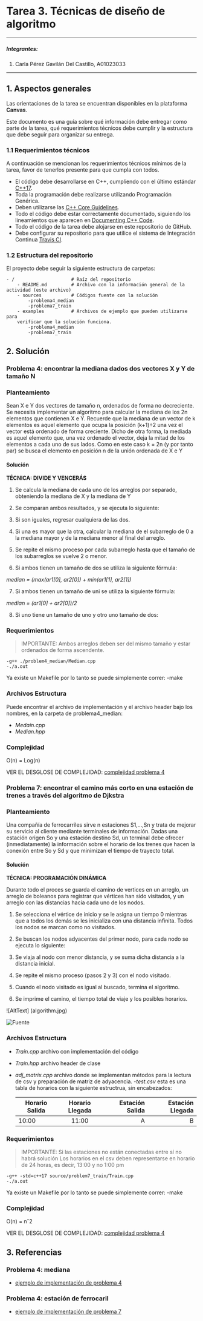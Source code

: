 # Tarea 3. Técnicas de diseño de algoritmo

---

##### Integrantes:
1. Carla Pérez Gavilán Del Castillo, A01023033

---
## 1. Aspectos generales

Las orientaciones de la tarea se encuentran disponibles en la plataforma **Canvas**.

Este documento es una guía sobre qué información debe entregar como parte de la tarea, qué requerimientos técnicos debe cumplir y la estructura que debe seguir para organizar su entrega.


### 1.1 Requerimientos técnicos

A continuación se mencionan los requerimientos técnicos mínimos de la tarea, favor de tenerlos presente para que cumpla con todos.

* El código debe desarrollarse en C++, cumpliendo con el último estándar [C++17](https://isocpp.org/std/the-standard).
* Toda la programación debe realizarse utilizando Programación Genérica.
* Deben utilizarse las [C++ Core Guidelines](https://github.com/isocpp/CppCoreGuidelines/blob/master/CppCoreGuidelines.md).
* Todo el código debe estar correctamente documentado, siguiendo los lineamientos que aparecen en [Documenting C++ Code](https://developer.lsst.io/cpp/api-docs.html).
* Todo el código de la tarea debe alojarse en este repositorio de GitHub.
* Debe configurar su repositorio para que utilice el sistema de Integración Continua [Travis CI](https://travis-ci.org/).

### 1.2 Estructura del repositorio

El proyecto debe seguir la siguiente estructura de carpetas:
```
- / 			        # Raíz del repositorio
    - README.md			# Archivo con la información general de la actividad (este archivo)
    - sources  			# Códigos fuente con la solución
        -problema4_median
        -problema7_train
    - examples			# Archivos de ejemplo que pueden utilizarse para 
    verificar que la solución funciona.
        -problema4_median
        -problema7_train
```

## 2. Solución

### Problema 4: encontrar la mediana dados dos vectores X y Y de tamaño N

### Planteamiento

Sean X e Y dos vectores de tamaño n, ordenados de forma no decreciente. Se necesita implementar un algoritmo para calcular la mediana de los 2n elementos que contienen X e Y. Recuerde que la mediana de un vector de k elementos es aquel elemento que ocupa la posición (k+1)÷2 una vez el vector está ordenado de forma creciente. Dicho de otra forma, la mediada es aquel elemento que, una vez ordenado el vector, deja la mitad de los elementos a cada uno de sus lados. Como en este caso k = 2n (y por tanto par) se busca el elemento en posición n de la unión ordenada de X e Y

#### Solución

**TÉCNICA: DIVIDE Y VENCERÁS**

1. Se calcula la mediana de cada uno de los arreglos por separado, obteniendo la mediana de X y la mediana de Y

2. Se comparan ambos resultados, y se ejecuta lo siguiente: 

3. Si son iguales, regresar cualquiera de las dos. 

4. Si una es mayor que la otra, calcular la mediana de el subarreglo de 0 a la mediana mayor y de la mediana menor al final del arreglo. 

5. Se repite el mismo proceso por cada subarreglo hasta que el tamaño de los subarreglos se vuelve 2 o menor. 

6. Si ambos tienen un tamaño de dos se utiliza la siguiente fórmula: 

*median = (max(ar1[0], ar2[0]) + min(ar1[1], ar2[1])*

7. Si ambos tienen un tamaño de uni se utiliza la siguiente fórmula: 

*median = (ar1[0] + ar2[0])/2*

8. Si uno tiene un tamaño de uno y otro uno tamaño de dos:

### Requerimientos

> IMPORTANTE: Ambos arreglos deben ser del mismo tamaño y estar ordenados de forma ascendente. 

	-g++ ./problem4_median/Median.cpp
	-./a.out

Ya existe un Makefile por lo tanto se puede simplemente correr:
    -make

### Archivos Estructura 

Puede encontrar el archivo de implementación y el archivo header bajo los nombres, en la carpeta de problema4_median: 
- *Medain.cpp*
- *Median.hpp*

### Complejidad 
O(n) = Log(n)

VER EL DESGLOSE DE COMPLEJIDAD: 
[complejidad problema 4](./sources/problem4_median/Complejidad_4.pdf)


### Problema 7: encontrar el camino más corto en una estación de trenes a través del algoritmo de Djkstra

### Planteamiento
Una compañía de ferrocarriles sirve n estaciones S1,...,Sn y trata de mejorar su servicio al cliente mediante terminales de información. Dadas una estación origen So y una estación destino Sd, un terminal debe ofrecer (inmediatamente) la información sobre el horario de los trenes que hacen la conexión entre So y Sd y que minimizan el tiempo de trayecto total.

#### Solución

**TÉCNICA: PROGRAMACIÓN DINÁMICA**

Durante todo el proces se guarda el camino de vertices en un arreglo, un arreglo de boleanos para registrar que vértices han sido visitados, y un arreglo con las distancias hacia cada uno de los nodos. 

1. Se selecciona el vértice de inicio y se le asigna un tiempo 0 mientras que a todos los demás se les inicializa con una distancia infinita. Todos los nodos se marcan como no visitados. 

2. Se buscan los nodos adyacentes del primer nodo, para cada nodo se ejecuta lo siguiente: 

3. Se viaja al nodo con menor distancia, y se suma dicha distancia a la distancia inicial. 

5. Se repite el mismo proceso (pasos 2 y 3) con el nodo visitado. 

6. Cuando el nodo visitado es igual al buscado, termina el algoritmo. 

7. Se imprime el camino, el tiempo total de viaje y los posibles horarios.


![AltText] (algorithm.jpg)

![Fuente](https://www.programiz.com/dsa/dijkstra-algorithm)

### Archivos Estructura 

- *Train.cpp* archivo con implementación del código
- *Train.hpp* archivo header de clase
- *adj_matrix.cpp* archivo donde se implementan métodos para la lectura de csv y preparación de matriz de adyacencia. 
-*test.csv* esta es una tabla de horarios con la siguiente estructrua, sin encabezados:


    | Horario Salida    | Horario Llegada  | Estación Salida  | Estación Llegada|
    | ------------------|:----------------:| ----------------:|----------------:|
    | 10:00             |11:00             | A                | B               |
### Requerimientos

> IMPORTANTE: 
    Si las estaciones no están conectadas entre sí no habrá solución 
    Los horarios en el csv deben representarse en horario de 24 horas, es decir, 13:00 y no 1:00 pm

	-g++ -std=c++17 source/problem7_train/Train.cpp
	-./a.out

Ya existe un Makefile por lo tanto se puede simplemente correr:
    -make

### Complejidad 
O(n) = nˆ2

VER EL DESGLOSE DE COMPLEJIDAD: 
[complejidad problema 4](./sources/problem7_train/Complejidad_7.pdf)


## 3. Referencias

### Problema 4: mediana

* [ejemplo de implementación de problema 4](https://www.geeksforgeeks.org/median-of-two-sorted-arrays/)

### Problema 4: estación de ferrocaril 

* [ejemplo de implementación de problema 7](https://www.geeksforgeeks.org/printing-paths-dijkstras-shortest-path-algorithm/)



